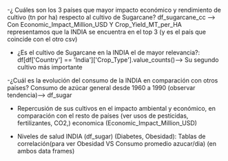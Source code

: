 -¿ Cuáles son los 3 países que mayor impacto económico y rendimiento de cultivo (tn por ha) respecto al cultivo de Sugarcane? df_sugarcane_cc --> Con Economic_Impact_Million_USD Y Crop_Yield_MT_per_HA representamos que la INDIA se encuentra en el top 3 (y es el país que coincide con el otro csv)

- ¿Es el cultivo de Sugarcane en la INDIA el de mayor relevancia?:
    df[df['Country'] == 'India']['Crop_Type'].value_counts()--> Su segundo cultivo más importante

-¿Cuál es la evolución del consumo de la INDIA en comparación con otros países? Consumo de azúcar general desde 1960 a 1990 (observar tendencia)--> df_sugar

- Repercusión de sus cultivos en el impacto ambiental y económico, en comparación con el resto de países (ver usos de pesticidas, fertilizantes, CO2,) economica (Economic_Impact_Million_USD)

- Niveles de salud INDIA (df_sugar) (Diabetes, Obesidad): Tablas de correlación(para ver Obesidad VS Consumo promedio azucar/dia) (en ambos data frames)

